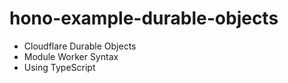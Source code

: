 # hono-example-durable-objects

- Cloudflare Durable Objects
- Module Worker Syntax
- Using TypeScript
